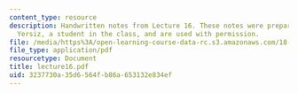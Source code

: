 ```yaml
---
content_type: resource
description: Handwritten notes from Lecture 16. These notes were prepared by Melike
  Yersiz, a student in the class, and are used with permission.
file: /media/https%3A/open-learning-course-data-rc.s3.amazonaws.com/18-075-advanced-calculus-for-engineers-fall-2004/3237730a35d6564fb86a653132e834ef_lecture16.pdf
file_type: application/pdf
resourcetype: Document
title: lecture16.pdf
uid: 3237730a-35d6-564f-b86a-653132e834ef
---
```

